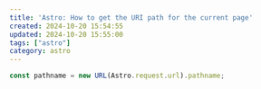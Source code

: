 ```yaml
---
title: 'Astro: How to get the URI path for the current page'
created: 2024-10-20 15:54:55
updated: 2024-10-20 15:55:00
tags: ["astro"]
category: astro
---
```


```javascript
const pathname = new URL(Astro.request.url).pathname;
```
